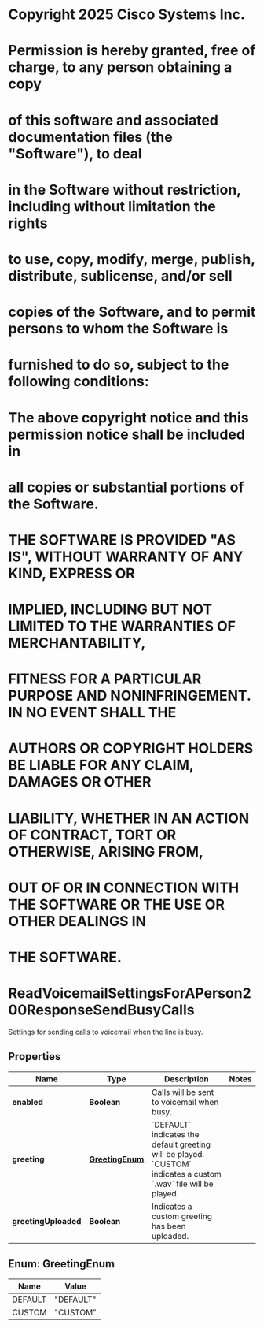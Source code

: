 <!--  Copyright 2025 Cisco Systems Inc.

Permission is hereby granted, free of charge, to any person obtaining a copy
of this software and associated documentation files (the "Software"), to deal
in the Software without restriction, including without limitation the rights
to use, copy, modify, merge, publish, distribute, sublicense, and/or sell
copies of the Software, and to permit persons to whom the Software is
furnished to do so, subject to the following conditions:

The above copyright notice and this permission notice shall be included in
all copies or substantial portions of the Software.

THE SOFTWARE IS PROVIDED "AS IS", WITHOUT WARRANTY OF ANY KIND, EXPRESS OR
IMPLIED, INCLUDING BUT NOT LIMITED TO THE WARRANTIES OF MERCHANTABILITY,
FITNESS FOR A PARTICULAR PURPOSE AND NONINFRINGEMENT. IN NO EVENT SHALL THE
AUTHORS OR COPYRIGHT HOLDERS BE LIABLE FOR ANY CLAIM, DAMAGES OR OTHER
LIABILITY, WHETHER IN AN ACTION OF CONTRACT, TORT OR OTHERWISE, ARISING FROM,
OUT OF OR IN CONNECTION WITH THE SOFTWARE OR THE USE OR OTHER DEALINGS IN
THE SOFTWARE.-->
# Copyright 2025 Cisco Systems Inc.
#
# Permission is hereby granted, free of charge, to any person obtaining a copy
# of this software and associated documentation files (the "Software"), to deal
# in the Software without restriction, including without limitation the rights
# to use, copy, modify, merge, publish, distribute, sublicense, and/or sell
# copies of the Software, and to permit persons to whom the Software is
# furnished to do so, subject to the following conditions:
#
# The above copyright notice and this permission notice shall be included in
# all copies or substantial portions of the Software.
#
# THE SOFTWARE IS PROVIDED "AS IS", WITHOUT WARRANTY OF ANY KIND, EXPRESS OR
# IMPLIED, INCLUDING BUT NOT LIMITED TO THE WARRANTIES OF MERCHANTABILITY,
# FITNESS FOR A PARTICULAR PURPOSE AND NONINFRINGEMENT. IN NO EVENT SHALL THE
# AUTHORS OR COPYRIGHT HOLDERS BE LIABLE FOR ANY CLAIM, DAMAGES OR OTHER
# LIABILITY, WHETHER IN AN ACTION OF CONTRACT, TORT OR OTHERWISE, ARISING FROM,
# OUT OF OR IN CONNECTION WITH THE SOFTWARE OR THE USE OR OTHER DEALINGS IN
# THE SOFTWARE.



# ReadVoicemailSettingsForAPerson200ResponseSendBusyCalls

Settings for sending calls to voicemail when the line is busy.

## Properties

| Name | Type | Description | Notes |
|------------ | ------------- | ------------- | -------------|
|**enabled** | **Boolean** | Calls will be sent to voicemail when busy. |  |
|**greeting** | [**GreetingEnum**](#GreetingEnum) | &#x60;DEFAULT&#x60; indicates the default greeting will be played. &#x60;CUSTOM&#x60; indicates a custom &#x60;.wav&#x60; file will be played. |  |
|**greetingUploaded** | **Boolean** | Indicates a custom greeting has been uploaded. |  |



## Enum: GreetingEnum

| Name | Value |
|---- | -----|
| DEFAULT | &quot;DEFAULT&quot; |
| CUSTOM | &quot;CUSTOM&quot; |



